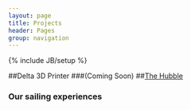 ```yaml
---
layout: page
title: Projects
header: Pages
group: navigation
---
```

{% include JB/setup %}

<!---##[StarStuff-2093](http://starstuff-2093.herokuapp.com/)-->
##Delta 3D Printer 
###(Coming Soon)
##[The Hubble](z0rd0n.github.io/2014/07/27/TheHubble/) 
### Our sailing experiences

<!---
<h2>Current Projects</h2>
<ul>
{% assign projects_list = site.projects %}
{% include JB/pages_list %}
</ul>
-->